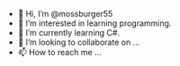 - 👋 Hi, I’m @mossburger55
- 👀 I’m interested in learning programming.
- 🌱 I’m currently learning C#.
- 💞️ I’m looking to collaborate on ...
- 📫 How to reach me ...

<!---
mossburger55/mossburger55 is a ✨ special ✨ repository because its `README.md` (this file) appears on your GitHub profile.
You can click the Preview link to take a look at your changes.
--->
